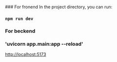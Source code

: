 <br/>
### For fronend
In the project directory, you can run:

### `npm run dev`



### For beckend
### 'uvicorn app.main:app --reload'

[http://localhost:5173](http://localhost:5173) 
